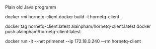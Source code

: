 Plain old Java programm

docker rmi hornetq-client
docker build -t hornetq-client .


docker tag hornetq-client:latest alainpham/hornetq-client:latest
docker push alainpham/hornetq-client:latest


docker run -it --net primenet --ip 172.18.0.240 --rm hornetq-client
